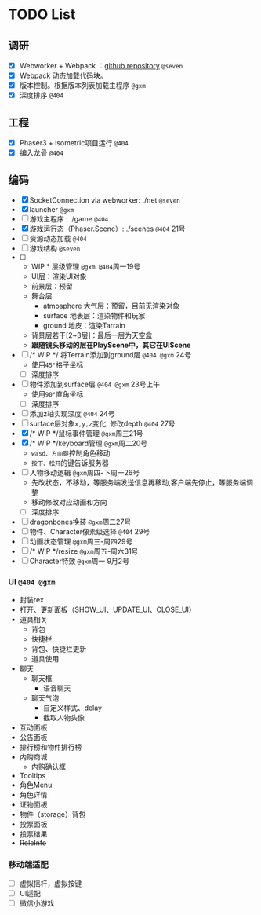TODO List
===

## 调研
- [x] Webworker + Webpack ：[github repository](https://github.com/askdaddy/ts-webworker-webpack) `@seven`
- [x] Webpack 动态加载代码块。
- [x] 版本控制。根据版本列表加载主程序 `@gxm`
- [x] 深度排序 `@404`

## 工程
- [x] Phaser3 + isometric项目运行 `@404`
- [x] 编入龙骨 `@404`

## 编码
- [x] SocketConnection via webworker: ./net `@seven`
- [x] launcher `@gxm`
- [ ] 游戏主程序 : ./game `@404`
- [x] 游戏运行态（Phaser.Scene）: ./scenes `@404` 21号
- [ ] 资源动态加载 `@404`
- [ ] 游戏结构 `@seven`
- [ ] * WIP * 层级管理 `@gxm @404`周一19号
  - UI层：渲染UI对象
  - 前景层：预留
  - 舞台层
    - atmosphere 大气层：预留，目前无渲染对象
    - surface 地表层：渲染物件和玩家
    - ground 地皮：渲染Tarrain
  - 背景层若干[2~3层]：最后一层为天空盒
  - **跟随镜头移动的层在PlayScene中，其它在UIScene**
- [ ] /* WIP */ 将Terrain添加到ground层 `@404 @gxm` 24号
  - 使用`45°`格子坐标
  - [ ] 深度排序 
- [ ] 物件添加到surface层 `@404 @gxm` 23号上午
  - 使用`90°`直角坐标
  - [ ] 深度排序 
- [ ] 添加z轴实现深度 `@404` 24号
- [ ] surface层对象`x,y,z`变化, 修改depth `@404` 27号
- [x] /* WIP */鼠标事件管理 `@gxm`周三21号
- [x] /* WIP */keyboard管理 `@gxm`周二20号
  - `wasd、方向键`控制角色移动
  - `按下、松开`的键告诉服务器 
- [ ] 人物移动逻辑 `@gxm`周四-下周一26号
  - 先改状态，不移动，等服务端发送信息再移动,客户端先停止，等服务端调整
  - 移动修改对应动画和方向
  - [ ] 深度排序 
- [ ] dragonbones换装 `@gxm`周二27号
- [ ] 物件、Character像素级选择 `@404` 29号
- [ ] 动画状态管理 `@gxm`周三-周四29号
- [ ] /* WIP */resize `@gxm`周五-周六31号
- [ ] Character特效 `@gxm`周一 9月2号

### UI `@404 @gxm`
  - 封装rex
  - 打开、更新面板（SHOW_UI、UPDATE_UI、CLOSE_UI）
  - 道具相关
    - 背包
    - 快捷栏
    - 背包、快捷栏更新
    - 道具使用
  - 聊天
    - 聊天框
      - 语音聊天
    - 聊天气泡
      - 自定义样式、delay
      - 截取人物头像
  - 互动面板
  - 公告面板
  - 排行榜和物件排行榜
  - 内购商城
    - 内购确认框
  - Tooltips
  - 角色Menu
  - 角色详情
  - 证物面板
  - 物件（storage）背包
  - 投票面板
  - 投票结果
  - ~~RoleInfo~~

### 移动端适配
- [ ] 虚拟摇杆，虚拟按键
- [ ] UI适配
- [ ] 微信小游戏

